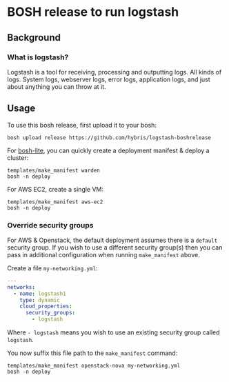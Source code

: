 BOSH release to run logstash
=======================

Background
----------

### What is logstash?

Logstash is a tool for receiving, processing and outputting logs. All kinds of logs. System logs, webserver logs, error logs, application logs, and just about anything you can throw at it.

Usage
-----

To use this bosh release, first upload it to your bosh:

```
bosh upload release https://github.com/hybris/logstash-boshrelease
```

For [bosh-lite](https://github.com/cloudfoundry/bosh-lite), you can quickly create a deployment manifest & deploy a cluster:

```
templates/make_manifest warden
bosh -n deploy
```

For AWS EC2, create a single VM:

```
templates/make_manifest aws-ec2
bosh -n deploy
```

### Override security groups

For AWS & Openstack, the default deployment assumes there is a `default` security group. If you wish to use a different security group(s) then you can pass in additional configuration when running `make_manifest` above.

Create a file `my-networking.yml`:

```yaml
---
networks:
  - name: logstash1
    type: dynamic
    cloud_properties:
      security_groups:
        - logstash
```

Where `- logstash` means you wish to use an existing security group called `logstash`.

You now suffix this file path to the `make_manifest` command:

```
templates/make_manifest openstack-nova my-networking.yml
bosh -n deploy
```
